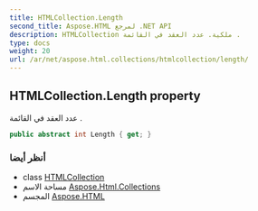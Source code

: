 ```yaml
---
title: HTMLCollection.Length
second_title: Aspose.HTML لمرجع .NET API
description: HTMLCollection ملكية. عدد العقد في القائمة .
type: docs
weight: 20
url: /ar/net/aspose.html.collections/htmlcollection/length/
---
```

## HTMLCollection.Length property

عدد العقد في القائمة .

```csharp
public abstract int Length { get; }
```

### أنظر أيضا

* class [HTMLCollection](../)
* مساحة الاسم [Aspose.Html.Collections](../../htmlcollection/)
* المجسم [Aspose.HTML](../../../)


